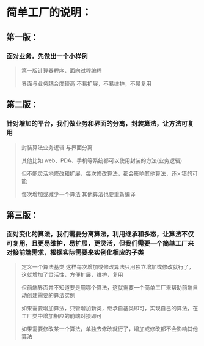 # 简单工厂的说明：

## 第一版：
### 面对业务，先做出一个小样例
> 第一版计算器程序，面向过程编程
> 
> 界面与业务耦合度较高 不易扩展，不易维护，不易复用
		
## 第二版：
 ### 针对增加的平台，我们做业务和界面的分离，封装算法，让方法可复用
> 封装算法业务逻辑 与界面分离
> 
> 其他比如 web、PDA、手机等系统都可以使用封装的方法(业务逻辑)
> 
> 但不能灵活地修改和扩展，每次修改算法，都会影响其他算法，还> 错的可能
> 
> 每次增加或减少一个算法 其他算法也要重新编译
	 
## 第三版：

### 面对变化的算法，我们需要分离算法，利用继承和多态，让算法不仅可复用，且更易维护，易扩展，更灵活，但我们需要一个简单工厂来对接前端需求，根据实际需要来实例化相应的子类

> 定义一个算法基类 这样每次增加或修改算法只用独立增加或修改就行了，
这就增加了灵活性，方便扩展，维护，复用
>
> 但前端界面并不知道要是用哪个算法，这就需要一个简单工厂来帮助前端自动创建需要的算法实例
> 
>如果需要增加算法，只管增加新类，继承自基类即可，实现自己的算法，在工厂类中增加相应的前端对接即可
>
>如果需要修改某一个算法，单独去修改就行了，增加或修改都不会影响其他算法
